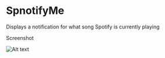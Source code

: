SpnotifyMe
==========

Displays a notification for what song Spotify is currently playing


Screenshot

![Alt text](https://github.com/Kekke88/SpnotifyMe/spnotifyme.png "SpotnifyMe Screenshot")

